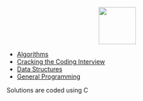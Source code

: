 <p align="center">
    <a href="https://www.hackerrank.com/kuldeepbalaji_d">
        <img height=85 src="https://d3keuzeb2crhkn.cloudfront.net/hackerrank/assets/styleguide/logo_wordmark-f5c5eb61ab0a154c3ed9eda24d0b9e31.svg">
    </a>
</p>

* [Algorithms](#algorithms)
* [Cracking the Coding Interview](#cracking-the-coding-interview)
* [Data Structures](#data-structures)
* [General Programming](#general-programming)

Solutions are coded using C 
